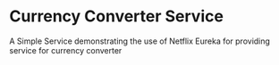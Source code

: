 # Currency Converter Service
A Simple Service demonstrating the use of Netflix Eureka for providing service for currency converter

#

